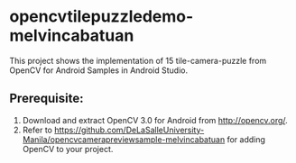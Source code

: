 # opencvtilepuzzledemo-melvincabatuan

This project shows the implementation of 15 tile-camera-puzzle from OpenCV for Android Samples in Android Studio.

## Prerequisite:

1. Download and extract OpenCV 3.0 for Android from http://opencv.org/.
2. Refer to https://github.com/DeLaSalleUniversity-Manila/opencvcamerapreviewsample-melvincabatuan for adding OpenCV to your project.
